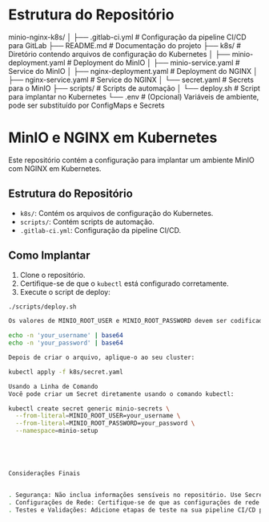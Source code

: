 # Estrutura do Repositório

minio-nginx-k8s/
│
├── .gitlab-ci.yml            # Configuração da pipeline CI/CD para GitLab
├── README.md                 # Documentação do projeto
├── k8s/                      # Diretório contendo arquivos de configuração do Kubernetes
│   ├── minio-deployment.yaml  # Deployment do MinIO
│   ├── minio-service.yaml     # Service do MinIO
│   ├── nginx-deployment.yaml   # Deployment do NGINX
│   ├── nginx-service.yaml      # Service do NGINX
│   └── secret.yaml             # Secrets para o MinIO
├── scripts/                  # Scripts de automação
│   └── deploy.sh              # Script para implantar no Kubernetes
└── .env                      # (Opcional) Variáveis de ambiente, pode ser substituído por ConfigMaps e Secrets

# MinIO e NGINX em Kubernetes

Este repositório contém a configuração para implantar um ambiente MinIO com NGINX em Kubernetes.

## Estrutura do Repositório

- `k8s/`: Contém os arquivos de configuração do Kubernetes.
- `scripts/`: Contém scripts de automação.
- `.gitlab-ci.yml`: Configuração da pipeline CI/CD.

## Como Implantar

1. Clone o repositório.
2. Certifique-se de que o `kubectl` está configurado corretamente.
3. Execute o script de deploy:

```bash
./scripts/deploy.sh

Os valores de MINIO_ROOT_USER e MINIO_ROOT_PASSWORD devem ser codificados em base64. Você pode codificá-los usando o seguinte comando:

echo -n 'your_username' | base64
echo -n 'your_password' | base64

Depois de criar o arquivo, aplique-o ao seu cluster:

kubectl apply -f k8s/secret.yaml

Usando a Linha de Comando
Você pode criar um Secret diretamente usando o comando kubectl:

kubectl create secret generic minio-secrets \
  --from-literal=MINIO_ROOT_USER=your_username \
  --from-literal=MINIO_ROOT_PASSWORD=your_password \
  --namespace=minio-setup





Considerações Finais


. Segurança: Não inclua informações sensíveis no repositório. Use Secrets do Kubernetes para gerenciar senhas e tokens.
. Configurações de Rede: Certifique-se de que as configurações de rede (como LoadBalancer) estão de acordo com o seu provedor de Kubernetes.
. Testes e Validações: Adicione etapas de teste na sua pipeline CI/CD para validar os deployments.
